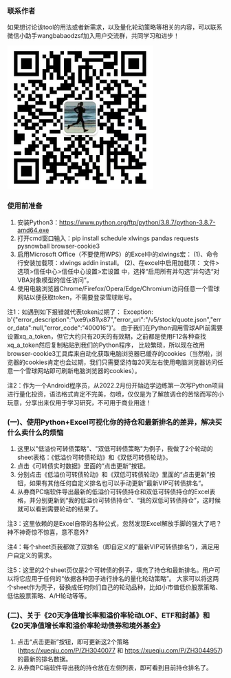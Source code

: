### 联系作者
如果想讨论该tool的用法或者新需求，以及量化轮动策略等相关的内容，可以联系微信小助手wangbabaodzsf加入用户交流群，共同学习和进步！

![](res/author.png)

### 使用前准备
1. 安装Python3：https://www.python.org/ftp/python/3.8.7/python-3.8.7-amd64.exe
2. 打开cmd窗口输入：pip install schedule xlwings pandas requests pysnowball browser-cookie3
3. 启用Microsoft Office（不要使用WPS）的Excel中的xlwings宏：
   (1)、命令行安装加载项：xlwings addin install。
   (2)、在excel中启用加载项： 文件>选项>信任中心>信任中心设置>宏设置 中，选择“启用所有并勾选”并勾选“对VBA对象模型的信任访问”。 
4. 使用电脑浏览器Chrome/Firefox/Opera/Edge/Chromium访问任意一个雪球网站以便获取token，不需要登录雪球账号。

注1：如遇到如下报错就代表token过期了：
Exception: b'{"error_description":"\xe9\x81\x87","error_uri":"/v5/stock/quote.json","error_data":null,"error_code":"400016"}'。
由于我们在Python调用雪球API前需要设置xq_a_token，但它大约只有20天的有效期，之前都是使用F12各种查找xq_a_token然后复制粘贴到我们的Python程序，
比较繁琐，所以现在改用browser-cookie3工具库来自动化获取电脑浏览器已缓存的cookies（当然啦，浏览器的cookies肯定也会过期，我们只需要坚持每20天左右使用电脑浏览器访问任意一个雪球网站即可刷新电脑浏览器的cookies）。

注2：作为一个Android程序员，从2022.2月份开始边学边练第一次写Python项目进行量化投资，语法格式肯定不完美，勿喷，仅仅是为了解放调仓的苦恼而写的小玩意，分享出来仅用于学习研究，不可用于商业用途！

### (一)、使用Python+Excel可视化你的持仓和最新排名的差异，解决买什么卖什么的烦恼
1. 这里以"低溢价可转债策略"、"双低可转债策略"为例子，我做了2个轮动的sheet表格：《低溢价可转债轮动》和《双低可转债轮动》。 
2. 点击《可转债实时数据》里面的“点击更新”按钮。 
3. 分别点击《低溢价可转债轮动》和《双低可转债轮动》里面的“点击更新”按钮，如果有其他任何自定义排名也可以手动更新”最新VIP可转债排名“。
4. 从券商PC端软件导出最新的低溢价可转债持仓和双低可转债持仓的Excel表格，并分别更新到“我的低溢价可转债持仓”、“我的双低可转债持仓”，这时候就可以看到需要轮动的结果了。

注3：这里依赖的是Excel自带的各种公式，忽然发现Excel解放手脚的强大了吧？神不神奇惊不惊喜，意不意外?

注4：每个sheet页我都做了双排名（即自定义的”最新VIP可转债排名“），满足用户自定义的需求。

注5：这里的2个sheet页仅是2个可转债的例子，填充了持仓和最新排名。用户可以将它应用于任何的“依据各种因子进行排名的量化轮动策略”。
大家可以将这两个sheet作为壳子，替换成任何你们自己的轮动品种，比如小市值低价股票策略、低估股票策略、A/H轮动等等。


### (二)、关于《20天净值增长率和溢价率轮动LOF、ETF和封基》和《20天净值增长率和溢价率轮动债券和境外基金》
1. 点击“点击更新”按钮，即可更新这2个策略(https://xueqiu.com/P/ZH3040077 和 https://xueqiu.com/P/ZH3044957)的最新的排名数据。
2. 从券商PC端软件导出我的持仓放在左侧列表，即可看到目前持仓排名了。